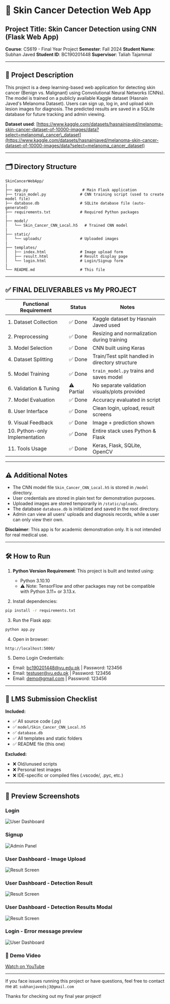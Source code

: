 # 🔹 Skin Cancer Detection Web App

## Project Title: Skin Cancer Detection using CNN (Flask Web App)

**Course**: CS619 - Final Year Project
**Semester**: Fall 2024
**Student Name**: Subhan Javed
**Student ID**: BC190201448
**Supervisor**: Taliah Tajammal

---

## 📌 Project Description

This project is a deep learning-based web application for detecting skin cancer (Benign vs. Malignant) using Convolutional Neural Networks (CNNs). The model is trained on a publicly available Kaggle dataset (Hasnain Javed's Melanoma Dataset). Users can sign up, log in, and upload skin lesion images for diagnosis. The predicted results are saved in a SQLite database for future tracking and admin viewing.

**Dataset used**: [https://www.kaggle.com/datasets/hasnainjaved/melanoma-skin-cancer-dataset-of-10000-images/data?select=melanoma\_cancer\_dataset](https://www.kaggle.com/datasets/hasnainjaved/melanoma-skin-cancer-dataset-of-10000-images/data?select=melanoma_cancer_dataset)

---

## 🗂️ Directory Structure

```
SkinCancerWebApp/
|
├── app.py                        # Main Flask application
├── train_model.py               # CNN training script (used to create model file)
├── database.db                  # SQLite database file (auto-generated)
├── requirements.txt             # Required Python packages
|
├── model/
│   └── Skin_Cancer_CNN_Local.h5   # Trained CNN model
|
├── static/
│   └── uploads/                 # Uploaded images
|
├── templates/
│   ├── index.html               # Image upload form
│   ├── result.html              # Result display page
│   └── login.html               # Login/Signup form
|
└── README.md                    # This file
```

---

## ✅ FINAL DELIVERABLES vs My PROJECT

| Functional Requirement         | Status     | Notes                                           |
| ------------------------------ | ---------- | ----------------------------------------------- |
| 1. Dataset Collection          | ✅ Done     | Kaggle dataset by Hasnain Javed used            |
| 2. Preprocessing               | ✅ Done     | Resizing and normalization during training      |
| 3. Model Selection             | ✅ Done     | CNN built using Keras                           |
| 4. Dataset Splitting           | ✅ Done     | Train/Test split handled in directory structure |
| 5. Model Training              | ✅ Done     | `train_model.py` trains and saves model         |
| 6. Validation & Tuning         | ⚠️ Partial | No separate validation visuals/plots provided   |
| 7. Model Evaluation            | ✅ Done     | Accuracy evaluated in script                    |
| 8. User Interface              | ✅ Done     | Clean login, upload, result screens             |
| 9. Visual Feedback             | ✅ Done     | Image + prediction shown                        |
| 10. Python-only Implementation | ✅ Done     | Entire stack uses Python & Flask                |
| 11. Tools Usage                | ✅ Done     | Keras, Flask, SQLite, OpenCV                    |

---

## ⚠️ Additional Notes

* The CNN model file `Skin_Cancer_CNN_Local.h5` is stored in `/model` directory.
* User credentials are stored in plain text for demonstration purposes.
* Uploaded images are stored temporarily in `/static/uploads`.
* The database `database.db` is initialized and saved in the root directory.
* Admin can view all users' uploads and diagnosis records, while a user can only view their own.

**Disclaimer**: This app is for academic demonstration only. It is not intended for real medical use.

---

## 🛠️ How to Run

1. **Python Version Requirement**:
   This project is built and tested using:

   * Python 3.10.10
   * ⚠️ Note: TensorFlow and other packages may not be compatible with Python 3.11+ or 3.13.x.

2. Install dependencies:

```bash
pip install -r requirements.txt
```

3. Run the Flask app:

```bash
python app.py
```

4. Open in browser:

```
http://localhost:5000/
```

5. Demo Login Credentials:

* Email: [bc190201448@vu.edu.pk](mailto:bc190201448@vu.edu.pk) | Password: 123456
* Email: [testuser@vu.edu.pk](mailto:testuser@vu.edu.pk)    | Password: 123456
* Email: [demo@gmail.com](mailto:demo@gmail.com)        | Password: 123456

---

## 📆 LMS Submission Checklist

**Included:**

* ✅ All source code (.py)
* ✅ `model/Skin_Cancer_CNN_Local.h5`
* ✅ `database.db`
* ✅ All templates and static folders
* ✅ README file (this one)

**Excluded:**

* ❌ Old/unused scripts
* ❌ Personal test images
* ❌ IDE-specific or compiled files (.vscode/, .pyc, etc.)

---

## 📸 Preview Screenshots

### Login

![User Dashboard](app_preview/login.png)

### Signup

![Admin Panel](app_preview/signup.png)

### User Dashboard - Image Upload

![Result Screen](app_preview/dashboard.png)

### User Dashboard - Detection Result

![Result Screen](app_preview/result.png)

### User Dashboard - Detection Results Modal

![Result Screen](app_preview/results-modal.png)

### Login - Error message preview

![User Dashboard](app_preview/login-error.png)


### 🎥 Demo Video

[Watch on YouTube](https://your-youtube-demo-link.com) 

---

If you face issues running this project or have questions, feel free to contact me at: `subhanjavedsj3@gmail.com`

Thanks for checking out my final year project!
